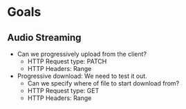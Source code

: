 # Goals

## Audio Streaming
* Can we progressively upload from the client?
    * HTTP Request type: PATCH
    * HTTP Headers: Range
* Progressive download: We need to test it out.
    * Can we specify where of file to start download from?
    * HTTP Request type: GET
    * HTTP Headers: Range
    
